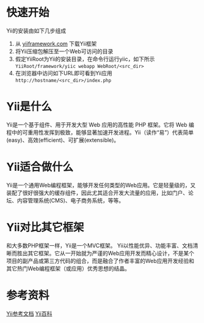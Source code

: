 # 快速开始
Yii的安装由如下几步组成
1. 从 [yiiframework.com](http://www.yiiframework.com/download/) 下载Yii框架
2. 将Yii压缩包解压至一个Web可访问的目录
3. 假定YiiRoot为Yii的安装目录，在命令行运行yiic，如下所示
`YiiRoot/framework/yiic webapp WebRoot/<src_dir>`
4. 在浏览器中访问如下URL即可看到Yii应用
`http://hostname/<src_dir>/index.php`


# Yii是什么
Yii是一个基于组件、用于开发大型 Web 应用的高性能 PHP 框架。它将 Web 编程中的可重用性发挥到极致，能够显著加速开发进程。Yii（读作“易”）代表简单(easy)、高效(efficient)、可扩展(extensible)。

# Yii适合做什么
Yii是一个通用Web编程框架，能够开发任何类型的Web应用。它是轻量级的，又装配了很好很强大的缓存组件，因此尤其适合开发大流量的应用，比如门户、论坛、内容管理系统(CMS)、电子商务系统，等等。

# Yii对比其它框架
和大多数PHP框架一样，Yii是一个MVC框架。
Yii以性能优异、功能丰富、文档清晰而胜出其它框架。它从一开始就为严谨的Web应用开发而精心设计，不是某个项目的副产品或第三方代码的组合，而是融合了作者丰富的Web应用开发经验和其它热门Web编程框架（或应用）优秀思想的结晶。

# 参考资料
[Yii参考文档](http://www.yiiframework.com/doc/api/)
[Yii百科](http://www.yiiwiki.com/)